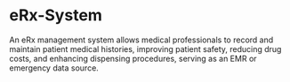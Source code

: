 # eRx-System
An eRx management system allows medical professionals to record and maintain patient medical histories, improving patient safety, reducing drug costs, and enhancing dispensing procedures, serving as an EMR or emergency data source.
